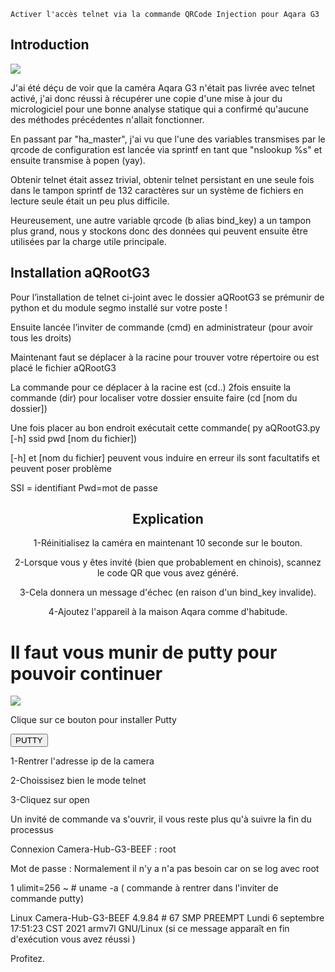 	Activer l'accès telnet via la commande QRCode Injection pour Aqara G3
 <h2> Introduction </h2>
   <img src="https://user-images.githubusercontent.com/1288525/152621650-993c5630-c749-4758-9609-e5421df4d7ff.png">
 
 <p> J'ai été déçu de voir que la caméra Aqara G3 n'était pas livrée avec telnet activé, j'ai donc réussi à récupérer une copie d'une mise à jour du micrologiciel pour une bonne analyse statique qui a confirmé qu'aucune des méthodes précédentes n'allait fonctionner.

En passant par "ha_master", j'ai vu que l'une des variables transmises par le qrcode de configuration est lancée via sprintf en tant que "nslookup %s" et ensuite transmise à popen (yay).

Obtenir telnet était assez trivial, obtenir telnet persistant en une seule fois dans le tampon sprintf de 132 caractères sur un système de fichiers en lecture seule était un peu plus difficile.

Heureusement, une autre variable qrcode (b alias bind_key) a un tampon plus grand, nous y stockons donc des données qui peuvent ensuite être utilisées par la charge utile principale. </p>

<h2>Installation aQRootG3 </h2>

 <p> Pour l’installation de telnet ci-joint avec le dossier aQRootG3 se prémunir de python et du module segmo installé sur votre poste !</p>
 <p>Ensuite lancée l’inviter de commande (cmd) en administrateur (pour avoir tous les droits)</p>
 <p>Maintenant faut se déplacer à la racine pour trouver votre répertoire ou est placé le fichier aQRootG3 </p> 
 <p>La commande pour ce déplacer à la racine est (cd..) 2fois  ensuite la commande (dir) pour localiser votre dossier ensuite faire (cd [nom du dossier])</p>
 <p> Une fois placer au bon endroit exécutait cette commande( py aQRootG3.py [-h] ssid pwd [nom du fichier]) </p>

 <p>[-h] et [nom du fichier] peuvent vous induire en erreur ils sont facultatifs et peuvent poser problème </p>

   <p>SSI = identifiant 
      Pwd=mot de passe </p>
         

 <h2><center>Explication</h2></center>
 
 <p><center>1-Réinitialisez la caméra en maintenant 10 seconde sur le bouton.</p></center>
 <p><center>2-Lorsque vous y êtes invité (bien que probablement en chinois), scannez le code QR que vous avez généré.</p></center>
 <p><center>3-Cela donnera un message d'échec (en raison d'un bind_key invalide).</p></center>
 <p><center>4-Ajoutez l'appareil à la maison Aqara comme d'habitude.</p></center>
 
 <h1> Il faut vous munir de putty pour pouvoir continuer </h1>
 <img src="https://pic.clubic.com/v1/images/1498701/raw"> 
 <p> Clique sur ce bouton pour installer Putty </p>
	  <input type="button" onclick="window.location.href = 'https://www.chiark.greenend.org.uk/~sgtatham/putty/latest.html';" value="PUTTY" />
 
 <p>1-Rentrer l'adresse ip de la camera </p>
 <p>2-Choissisez bien le mode telnet </p>
 <p>3-Cliquez sur open </p>
 
Un invité de commande va s'ouvrir, il vous reste plus qu'à suivre la fin du processus
 
 <p>Connexion Camera-Hub-G3-BEEF : root </p>
   <p>Mot de passe : Normalement il n'y a n'a pas besoin car on se log avec root</p>
   <p>  1 ulimit=256 ~ # uname -a ( commande à rentrer dans l'inviter de commande putty)</p>
     <p> Linux Camera-Hub-G3-BEEF 4.9.84 # 67 SMP PREEMPT Lundi 6 septembre 17:51:23 CST 2021 armv7l GNU/Linux  (si ce message apparaît en fin d'exécution vous avez réussi )</p>
  
  
  <p>Profitez.</p>
</html>
